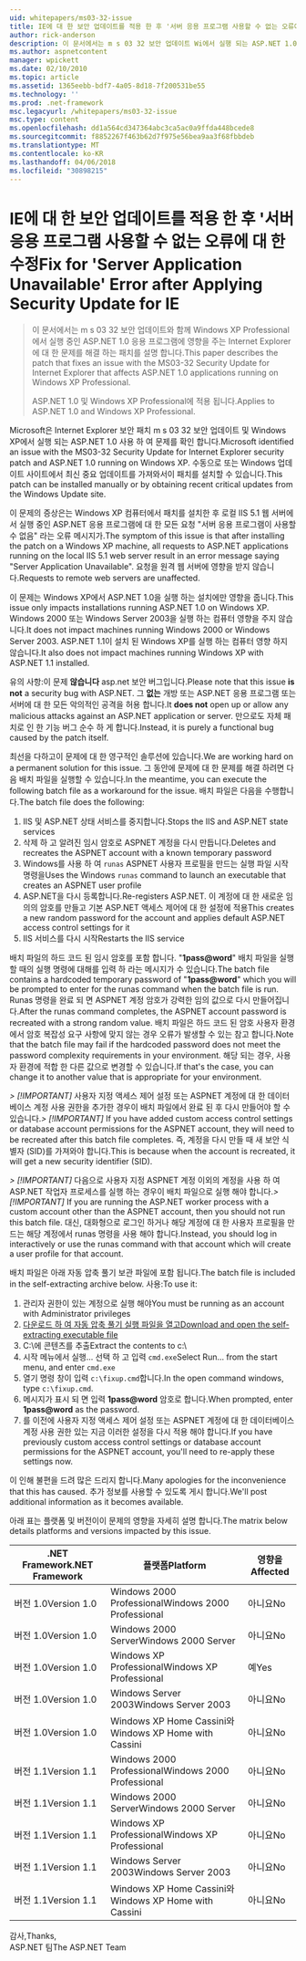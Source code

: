```yaml
---
uid: whitepapers/ms03-32-issue
title: IE에 대 한 보안 업데이트를 적용 한 후 '서버 응용 프로그램 사용할 수 없는 오류에 대 한 수정 | Microsoft Docs
author: rick-anderson
description: 이 문서에서는 m s 03 32 보안 업데이트 Wi에서 실행 되는 ASP.NET 1.0 응용 프로그램에 영향을 주는 Internet Explorer에 대 한 문제를 해결 하는 패치 설명...
ms.author: aspnetcontent
manager: wpickett
ms.date: 02/10/2010
ms.topic: article
ms.assetid: 1365eebb-bdf7-4a05-8d18-7f200531be55
ms.technology: ''
ms.prod: .net-framework
msc.legacyurl: /whitepapers/ms03-32-issue
msc.type: content
ms.openlocfilehash: dd1a564cd347364abc3ca5ac0a9ffda448bcede8
ms.sourcegitcommit: f8852267f463b62d7f975e56bea9aa3f68fbbdeb
ms.translationtype: MT
ms.contentlocale: ko-KR
ms.lasthandoff: 04/06/2018
ms.locfileid: "30898215"
---
```

<a name="fix-for-server-application-unavailable-error-after-applying-security-update-for-ie"></a><span data-ttu-id="cf9a2-103">IE에 대 한 보안 업데이트를 적용 한 후 '서버 응용 프로그램 사용할 수 없는 오류에 대 한 수정</span><span class="sxs-lookup"><span data-stu-id="cf9a2-103">Fix for 'Server Application Unavailable' Error after Applying Security Update for IE</span></span>
====================
> <span data-ttu-id="cf9a2-104">이 문서에서는 m s 03 32 보안 업데이트와 함께 Windows XP Professional에서 실행 중인 ASP.NET 1.0 응용 프로그램에 영향을 주는 Internet Explorer에 대 한 문제를 해결 하는 패치를 설명 합니다.</span><span class="sxs-lookup"><span data-stu-id="cf9a2-104">This paper describes the patch that fixes an issue with the MS03-32 Security Update for Internet Explorer that affects ASP.NET 1.0 applications running on Windows XP Professional.</span></span>
> 
> <span data-ttu-id="cf9a2-105">ASP.NET 1.0 및 Windows XP Professional에 적용 됩니다.</span><span class="sxs-lookup"><span data-stu-id="cf9a2-105">Applies to ASP.NET 1.0 and Windows XP Professional.</span></span>


<span data-ttu-id="cf9a2-106">Microsoft은 Internet Explorer 보안 패치 m s 03 32 보안 업데이트 및 Windows XP에서 실행 되는 ASP.NET 1.0 사용 하 여 문제를 확인 합니다.</span><span class="sxs-lookup"><span data-stu-id="cf9a2-106">Microsoft identified an issue with the MS03-32 Security Update for Internet Explorer security patch and ASP.NET 1.0 running on Windows XP.</span></span> <span data-ttu-id="cf9a2-107">수동으로 또는 Windows 업데이트 사이트에서 최신 중요 업데이트를 가져와서이 패치를 설치할 수 있습니다.</span><span class="sxs-lookup"><span data-stu-id="cf9a2-107">This patch can be installed manually or by obtaining recent critical updates from the Windows Update site.</span></span>

<span data-ttu-id="cf9a2-108">이 문제의 증상은는 Windows XP 컴퓨터에서 패치를 설치한 후 로컬 IIS 5.1 웹 서버에서 실행 중인 ASP.NET 응용 프로그램에 대 한 모든 요청 "서버 응용 프로그램이 사용할 수 없음" 라는 오류 메시지가.</span><span class="sxs-lookup"><span data-stu-id="cf9a2-108">The symptom of this issue is that after installing the patch on a Windows XP machine, all requests to ASP.NET applications running on the local IIS 5.1 web server result in an error message saying "Server Application Unavailable".</span></span> <span data-ttu-id="cf9a2-109">요청을 원격 웹 서버에 영향을 받지 않습니다.</span><span class="sxs-lookup"><span data-stu-id="cf9a2-109">Requests to remote web servers are unaffected.</span></span>

<span data-ttu-id="cf9a2-110">이 문제는 Windows XP에서 ASP.NET 1.0을 실행 하는 설치에만 영향을 줍니다.</span><span class="sxs-lookup"><span data-stu-id="cf9a2-110">This issue only impacts installations running ASP.NET 1.0 on Windows XP.</span></span> <span data-ttu-id="cf9a2-111">Windows 2000 또는 Windows Server 2003을 실행 하는 컴퓨터 영향을 주지 않습니다.</span><span class="sxs-lookup"><span data-stu-id="cf9a2-111">It does not impact machines running Windows 2000 or Windows Server 2003.</span></span> <span data-ttu-id="cf9a2-112">ASP.NET 1.1이 설치 된 Windows XP를 실행 하는 컴퓨터 영향 하지 않습니다.</span><span class="sxs-lookup"><span data-stu-id="cf9a2-112">It also does not impact machines running Windows XP with ASP.NET 1.1 installed.</span></span>

<span data-ttu-id="cf9a2-113">유의 사항:이 문제 **않습니다** asp.net 보안 버그입니다.</span><span class="sxs-lookup"><span data-stu-id="cf9a2-113">Please note that this issue **is not** a security bug with ASP.NET.</span></span> <span data-ttu-id="cf9a2-114">그 **없는** 개방 또는 ASP.NET 응용 프로그램 또는 서버에 대 한 모든 악의적인 공격을 허용 합니다.</span><span class="sxs-lookup"><span data-stu-id="cf9a2-114">It **does not** open up or allow any malicious attacks against an ASP.NET application or server.</span></span> <span data-ttu-id="cf9a2-115">만으로도 자체 패치로 인 한 기능 버그 순수 하 게 합니다.</span><span class="sxs-lookup"><span data-stu-id="cf9a2-115">Instead, it is purely a functional bug caused by the patch itself.</span></span>

<span data-ttu-id="cf9a2-116">최선을 다하고이 문제에 대 한 영구적인 솔루션에 있습니다.</span><span class="sxs-lookup"><span data-stu-id="cf9a2-116">We are working hard on a permanent solution for this issue.</span></span> <span data-ttu-id="cf9a2-117">그 동안에 문제에 대 한 문제를 해결 하려면 다음 배치 파일을 실행할 수 있습니다.</span><span class="sxs-lookup"><span data-stu-id="cf9a2-117">In the meantime, you can execute the following batch file as a workaround for the issue.</span></span> <span data-ttu-id="cf9a2-118">배치 파일은 다음을 수행합니다.</span><span class="sxs-lookup"><span data-stu-id="cf9a2-118">The batch file does the following:</span></span>

1. <span data-ttu-id="cf9a2-119">IIS 및 ASP.NET 상태 서비스를 중지합니다.</span><span class="sxs-lookup"><span data-stu-id="cf9a2-119">Stops the IIS and ASP.NET state services</span></span>
2. <span data-ttu-id="cf9a2-120">삭제 하 고 알려진 임시 암호로 ASPNET 계정을 다시 만듭니다.</span><span class="sxs-lookup"><span data-stu-id="cf9a2-120">Deletes and recreates the ASPNET account with a known temporary password</span></span>
3. <span data-ttu-id="cf9a2-121">Windows를 사용 하 여 `runas` ASPNET 사용자 프로필을 만드는 실행 파일 시작 명령을</span><span class="sxs-lookup"><span data-stu-id="cf9a2-121">Uses the Windows `runas` command to launch an executable that creates an ASPNET user profile</span></span>
4. <span data-ttu-id="cf9a2-122">ASP.NET을 다시 등록합니다.</span><span class="sxs-lookup"><span data-stu-id="cf9a2-122">Re-registers ASP.NET.</span></span> <span data-ttu-id="cf9a2-123">이 계정에 대 한 새로운 임의의 암호를 만들고 기본 ASP.NET 액세스 제어에 대 한 설정에 적용</span><span class="sxs-lookup"><span data-stu-id="cf9a2-123">This creates a new random password for the account and applies default ASP.NET access control settings for it</span></span>
5. <span data-ttu-id="cf9a2-124">IIS 서비스를 다시 시작</span><span class="sxs-lookup"><span data-stu-id="cf9a2-124">Restarts the IIS service</span></span>

<span data-ttu-id="cf9a2-125">배치 파일의 하드 코드 된 임시 암호를 포함 합니다. "<strong>1pass@word</strong>" 배치 파일을 실행할 때의 실행 명령에 대해를 입력 하 라는 메시지가 수 있습니다.</span><span class="sxs-lookup"><span data-stu-id="cf9a2-125">The batch file contains a hardcoded temporary password of "<strong>1pass@word</strong>" which you will be prompted to enter for the runas command when the batch file is run.</span></span> <span data-ttu-id="cf9a2-126">Runas 명령을 완료 되 면 ASPNET 계정 암호가 강력한 임의 값으로 다시 만들어집니다.</span><span class="sxs-lookup"><span data-stu-id="cf9a2-126">After the runas command completes, the ASPNET account password is recreated with a strong random value.</span></span> <span data-ttu-id="cf9a2-127">배치 파일은 하드 코드 된 암호 사용자 환경에서 암호 복잡성 요구 사항에 맞지 않는 경우 오류가 발생할 수 있는 참고 합니다.</span><span class="sxs-lookup"><span data-stu-id="cf9a2-127">Note that the batch file may fail if the hardcoded password does not meet the password complexity requirements in your environment.</span></span> <span data-ttu-id="cf9a2-128">해당 되는 경우, 사용자 환경에 적합 한 다른 값으로 변경할 수 있습니다.</span><span class="sxs-lookup"><span data-stu-id="cf9a2-128">If that's the case, you can change it to another value that is appropriate for your environment.</span></span>

<span data-ttu-id="cf9a2-129">*> [!IMPORTANT]* 사용자 지정 액세스 제어 설정 또는 ASPNET 계정에 대 한 데이터베이스 계정 사용 권한을 추가한 경우이 배치 파일에서 완료 된 후 다시 만들어야 할 수 있습니다.</span><span class="sxs-lookup"><span data-stu-id="cf9a2-129">*> [!IMPORTANT]* If you have added custom access control settings or database account permissions for the ASPNET account, they will need to be recreated after this batch file completes.</span></span> <span data-ttu-id="cf9a2-130">즉, 계정을 다시 만들 때 새 보안 식별자 (SID)를 가져와야 합니다.</span><span class="sxs-lookup"><span data-stu-id="cf9a2-130">This is because when the account is recreated, it will get a new security identifier (SID).</span></span>

<span data-ttu-id="cf9a2-131">*> [!IMPORTANT]* 다음으로 사용자 지정 ASPNET 계정 이외의 계정을 사용 하 여 ASP.NET 작업자 프로세스를 실행 하는 경우이 배치 파일으로 실행 해야 합니다.</span><span class="sxs-lookup"><span data-stu-id="cf9a2-131">*> [!IMPORTANT]* If you are running the ASP.NET worker process with a custom account other than the ASPNET account, then you should not run this batch file.</span></span> <span data-ttu-id="cf9a2-132">대신, 대화형으로 로그인 하거나 해당 계정에 대 한 사용자 프로필을 만드는 해당 계정에서 runas 명령을 사용 해야 합니다.</span><span class="sxs-lookup"><span data-stu-id="cf9a2-132">Instead, you should log in interactively or use the runas command with that account which will create a user profile for that account.</span></span>

<span data-ttu-id="cf9a2-133">배치 파일은 아래 자동 압축 풀기 보관 파일에 포함 됩니다.</span><span class="sxs-lookup"><span data-stu-id="cf9a2-133">The batch file is included in the self-extracting archive below.</span></span> <span data-ttu-id="cf9a2-134">사용:</span><span class="sxs-lookup"><span data-stu-id="cf9a2-134">To use it:</span></span>

1. <span data-ttu-id="cf9a2-135">관리자 권한이 있는 계정으로 실행 해야</span><span class="sxs-lookup"><span data-stu-id="cf9a2-135">You must be running as an account with Administrator privileges</span></span>
2. [<span data-ttu-id="cf9a2-136">다운로드 하 여 자동 압축 풀기 실행 파일을 열고</span><span class="sxs-lookup"><span data-stu-id="cf9a2-136">Download and open the self-extracting executable file</span></span>](ms03-32-issue/_static/fixup1.exe)
3. <span data-ttu-id="cf9a2-137">C:\에 콘텐츠를 추출</span><span class="sxs-lookup"><span data-stu-id="cf9a2-137">Extract the contents to c:\\</span></span>
4. <span data-ttu-id="cf9a2-138">시작 메뉴에서 실행... 선택 하 고 입력 `cmd.exe`</span><span class="sxs-lookup"><span data-stu-id="cf9a2-138">Select Run... from the start menu, and enter `cmd.exe`</span></span>
5. <span data-ttu-id="cf9a2-139">열기 명령 창이 입력 `c:\fixup.cmd`합니다.</span><span class="sxs-lookup"><span data-stu-id="cf9a2-139">In the open command windows, type `c:\fixup.cmd`.</span></span>
6. <span data-ttu-id="cf9a2-140">메시지가 표시 되 면 입력 <strong>1pass@word</strong> 암호로 합니다.</span><span class="sxs-lookup"><span data-stu-id="cf9a2-140">When prompted, enter <strong>1pass@word</strong> as the password.</span></span>
7. <span data-ttu-id="cf9a2-141">를 이전에 사용자 지정 액세스 제어 설정 또는 ASPNET 계정에 대 한 데이터베이스 계정 사용 권한 있는 지금 이러한 설정을 다시 적용 해야 합니다.</span><span class="sxs-lookup"><span data-stu-id="cf9a2-141">If you have previously custom access control settings or database account permissions for the ASPNET account, you'll need to re-apply these settings now.</span></span>

<span data-ttu-id="cf9a2-142">이 인해 불편을 드려 많은 드리지 합니다.</span><span class="sxs-lookup"><span data-stu-id="cf9a2-142">Many apologies for the inconvenience that this has caused.</span></span> <span data-ttu-id="cf9a2-143">추가 정보를 사용할 수 있도록 게시 합니다.</span><span class="sxs-lookup"><span data-stu-id="cf9a2-143">We'll post additional information as it becomes available.</span></span>

<span data-ttu-id="cf9a2-144">아래 표는 플랫폼 및 버전이이 문제의 영향을 자세히 설명 합니다.</span><span class="sxs-lookup"><span data-stu-id="cf9a2-144">The matrix below details platforms and versions impacted by this issue.</span></span>

| <span data-ttu-id="cf9a2-145">.NET Framework</span><span class="sxs-lookup"><span data-stu-id="cf9a2-145">.NET Framework</span></span> | <span data-ttu-id="cf9a2-146">플랫폼</span><span class="sxs-lookup"><span data-stu-id="cf9a2-146">Platform</span></span> | <span data-ttu-id="cf9a2-147">영향을</span><span class="sxs-lookup"><span data-stu-id="cf9a2-147">Affected</span></span> |
| --- | --- | --- |
| <span data-ttu-id="cf9a2-148">버전 1.0</span><span class="sxs-lookup"><span data-stu-id="cf9a2-148">Version 1.0</span></span> | <span data-ttu-id="cf9a2-149">Windows 2000 Professional</span><span class="sxs-lookup"><span data-stu-id="cf9a2-149">Windows 2000 Professional</span></span> | <span data-ttu-id="cf9a2-150">아니요</span><span class="sxs-lookup"><span data-stu-id="cf9a2-150">No</span></span> |
| <span data-ttu-id="cf9a2-151">버전 1.0</span><span class="sxs-lookup"><span data-stu-id="cf9a2-151">Version 1.0</span></span> | <span data-ttu-id="cf9a2-152">Windows 2000 Server</span><span class="sxs-lookup"><span data-stu-id="cf9a2-152">Windows 2000 Server</span></span> | <span data-ttu-id="cf9a2-153">아니요</span><span class="sxs-lookup"><span data-stu-id="cf9a2-153">No</span></span> |
| <span data-ttu-id="cf9a2-154">버전 1.0</span><span class="sxs-lookup"><span data-stu-id="cf9a2-154">Version 1.0</span></span> | <span data-ttu-id="cf9a2-155">Windows XP Professional</span><span class="sxs-lookup"><span data-stu-id="cf9a2-155">Windows XP Professional</span></span> | <span data-ttu-id="cf9a2-156">예</span><span class="sxs-lookup"><span data-stu-id="cf9a2-156">Yes</span></span> |
| <span data-ttu-id="cf9a2-157">버전 1.0</span><span class="sxs-lookup"><span data-stu-id="cf9a2-157">Version 1.0</span></span> | <span data-ttu-id="cf9a2-158">Windows Server 2003</span><span class="sxs-lookup"><span data-stu-id="cf9a2-158">Windows Server 2003</span></span> | <span data-ttu-id="cf9a2-159">아니요</span><span class="sxs-lookup"><span data-stu-id="cf9a2-159">No</span></span> |
| <span data-ttu-id="cf9a2-160">버전 1.0</span><span class="sxs-lookup"><span data-stu-id="cf9a2-160">Version 1.0</span></span> | <span data-ttu-id="cf9a2-161">Windows XP Home Cassini와</span><span class="sxs-lookup"><span data-stu-id="cf9a2-161">Windows XP Home with Cassini</span></span> | <span data-ttu-id="cf9a2-162">아니요</span><span class="sxs-lookup"><span data-stu-id="cf9a2-162">No</span></span> |
| <span data-ttu-id="cf9a2-163">버전 1.1</span><span class="sxs-lookup"><span data-stu-id="cf9a2-163">Version 1.1</span></span> | <span data-ttu-id="cf9a2-164">Windows 2000 Professional</span><span class="sxs-lookup"><span data-stu-id="cf9a2-164">Windows 2000 Professional</span></span> | <span data-ttu-id="cf9a2-165">아니요</span><span class="sxs-lookup"><span data-stu-id="cf9a2-165">No</span></span> |
| <span data-ttu-id="cf9a2-166">버전 1.1</span><span class="sxs-lookup"><span data-stu-id="cf9a2-166">Version 1.1</span></span> | <span data-ttu-id="cf9a2-167">Windows 2000 Server</span><span class="sxs-lookup"><span data-stu-id="cf9a2-167">Windows 2000 Server</span></span> | <span data-ttu-id="cf9a2-168">아니요</span><span class="sxs-lookup"><span data-stu-id="cf9a2-168">No</span></span> |
| <span data-ttu-id="cf9a2-169">버전 1.1</span><span class="sxs-lookup"><span data-stu-id="cf9a2-169">Version 1.1</span></span> | <span data-ttu-id="cf9a2-170">Windows XP Professional</span><span class="sxs-lookup"><span data-stu-id="cf9a2-170">Windows XP Professional</span></span> | <span data-ttu-id="cf9a2-171">아니요</span><span class="sxs-lookup"><span data-stu-id="cf9a2-171">No</span></span> |
| <span data-ttu-id="cf9a2-172">버전 1.1</span><span class="sxs-lookup"><span data-stu-id="cf9a2-172">Version 1.1</span></span> | <span data-ttu-id="cf9a2-173">Windows Server 2003</span><span class="sxs-lookup"><span data-stu-id="cf9a2-173">Windows Server 2003</span></span> | <span data-ttu-id="cf9a2-174">아니요</span><span class="sxs-lookup"><span data-stu-id="cf9a2-174">No</span></span> |
| <span data-ttu-id="cf9a2-175">버전 1.1</span><span class="sxs-lookup"><span data-stu-id="cf9a2-175">Version 1.1</span></span> | <span data-ttu-id="cf9a2-176">Windows XP Home Cassini와</span><span class="sxs-lookup"><span data-stu-id="cf9a2-176">Windows XP Home with Cassini</span></span> | <span data-ttu-id="cf9a2-177">아니요</span><span class="sxs-lookup"><span data-stu-id="cf9a2-177">No</span></span> |

<span data-ttu-id="cf9a2-178">감사,</span><span class="sxs-lookup"><span data-stu-id="cf9a2-178">Thanks,</span></span>   
 <span data-ttu-id="cf9a2-179">ASP.NET 팀</span><span class="sxs-lookup"><span data-stu-id="cf9a2-179">The ASP.NET Team</span></span>
